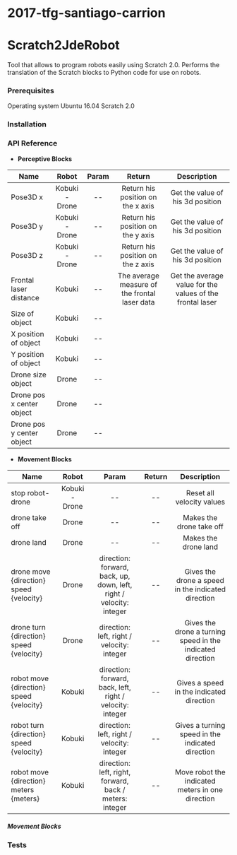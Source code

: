 # 2017-tfg-santiago-carrion
# Scratch2JdeRobot

Tool that allows to program robots easily using Scratch 2.0. Performs the translation of the Scratch blocks to Python code for use on robots.

### Prerequisites

Operating system Ubuntu 16.04
Scratch 2.0

### Installation


### API Reference
* **Perceptive Blocks**

| Name        | Robot     | Param     | Return     | Description|
| ----------- |:---------:|:---------:| :---------:| :----------:|
| Pose3D x | Kobuki - Drone|--| Return his position on the x axis | Get the value of his 3d position
| Pose3D y | Kobuki - Drone|--| Return his position on the y axis | Get the value of his 3d position
| Pose3D z | Kobuki - Drone|--|Return his position on the z axis | Get the value of his 3d position
| Frontal laser distance | Kobuki   |--| The average measure of the frontal laser data|Get the average value for the values of the frontal laser |
| Size of object | Kobuki|--|  |   
| X position of object |Kobuki|-- | |   
| Y position of object | Kobuki|--| |   
| Drone size object | Drone|--|  |   
| Drone pos x center object |Drone|-- | |   
| Drone pos y center object | Drone|--| |  

*  **Movement Blocks**

| Name        | Robot     | Param    | Return     | Description|
| ----------- |:---------:|:--------:| :---------:| :---------:|
| stop robot-drone | Kobuki - Drone    |--     |  -- | Reset all velocity values |
| drone take off | Drone | --    | --  | Makes the drone take off|   
| drone land | Drone|  --  | --  | Makes the drone land |
| drone move {direction} speed {velocity} | Drone  | direction: forward, back, up, down, left, right / velocity: integer |    --  |  Gives the drone a speed in the indicated direction|
| drone turn {direction} speed {velocity} | Drone  | direction: left, right / velocity: integer |    --  |  Gives the drone a turning speed in the indicated direction|
| robot move {direction} speed {velocity} | Kobuki  | direction: forward, back, left, right / velocity: integer |    --  |  Gives  a speed in the indicated direction|
| robot turn {direction} speed {velocity} | Kobuki  | direction: left, right / velocity: integer |    --  |  Gives a turning speed in the indicated direction|
| robot move {direction} meters {meters} | Kobuki  | direction: left, right, forward, back / meters: integer |    --  |  Move robot the indicated meters in one direction|

##### Movement Blocks


### Tests
